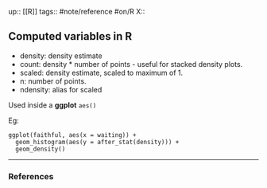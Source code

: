 up:: [[R]]
tags:: #note/reference #on/R
X:: 

## Computed variables in R

- density: density estimate
- count: density * number of points - useful for stacked density plots.
- scaled: density estimate, scaled to maximum of 1.
- n: number of points.
- ndensity: alias for scaled


Used inside a __ggplot__ `aes()`

Eg:

```
ggplot(faithful, aes(x = waiting)) +
  geom_histogram(aes(y = after_stat(density))) +
  geom_density()
```


---
### References

